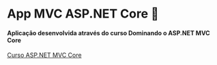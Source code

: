 # App MVC ASP.NET Core 👻

#### Aplicação desenvolvida através do curso Dominando o ASP.NET MVC Core

[Curso ASP.NET MVC Core](https://desenvolvedor.io/curso-online-dominando-o-asp-net-mvc-core "Curso ASP.NET MVC Corey")
